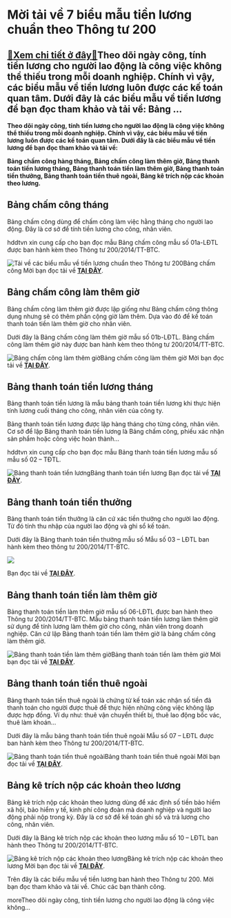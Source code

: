 Mời tải về 7 biểu mẫu tiền lương chuẩn theo Thông tư 200
========================================================

[:gift:Xem chi tiết ở đây:gift:](https://hddtvn.com/moi-tai-ve-7-bieu-mau-tien-luong-chuan-theo-thong-tu-200/)Theo dõi ngày công, tính tiền lương cho người lao động là công việc không thể thiếu trong mỗi doanh nghiệp. Chính vì vậy, các biểu mẫu về tiền lương luôn được các kế toán quan tâm. Dưới đây là các biểu mẫu về tiền lương để bạn đọc tham khảo và tải về: Bảng …
------------------------------------------------------------------------------------------------------------------------------------------------------------------------------------------------------------------------------------------------------------------

**Theo dõi ngày công, tính tiền lương cho người lao động là công việc không thể thiếu trong mỗi doanh nghiệp. Chính vì vậy, các biểu mẫu về tiền lương luôn được các kế toán quan tâm. Dưới đây là các biểu mẫu về tiền lương để bạn đọc tham khảo và tải về:**


**Bảng chấm công hàng tháng, Bảng chấm công làm thêm giờ, Bảng thanh toán tiền lương tháng, Bảng thanh toán tiền làm thêm giờ, Bảng thanh toán tiền thưởng, Bảng thanh toán tiền thuê ngoài, Bảng kê trích nộp các khoản theo lương.**


Bảng chấm công tháng
--------------------


Bảng chấm công dùng để chấm công làm việc hằng tháng cho người lao động. Đây là cơ sở để tính tiền lương cho công, nhân viên.


hddtvn xin cung cấp cho bạn đọc mẫu Bảng chấm công mẫu số 01a-LĐTL được ban hành kèm theo Thông tư 200/2014/TT-BTC.


![ Tải về các biểu mẫu về tiền lương chuẩn theo Thông tư 200](https://hddtvn.com/wp-content/uploads/2021/01/XkTSfpo.png " Tải về các biểu mẫu về tiền lương chuẩn theo Thông tư 200")Bảng chấm công
Mời bạn đọc tải về [**TẠI ĐÂY**](http://www.mediafire.com/file/0jwjww8b8kriy06/b%25E1%25BA%25A3ng_ch%25E1%25BA%25A5m_c%25C3%25B4ng.docx/file).


Bảng chấm công làm thêm giờ
---------------------------


Bảng chấm công làm thêm giờ được lập giống như Bảng chấm công thông dụng nhưng sẽ có thêm phần cộng giờ làm thêm. Dựa vào đó để kế toán thanh toán tiền làm thêm giờ cho nhân viên.


Dưới đây là Bảng chấm công làm thêm giờ mẫu số 01b-LĐTL. Bảng chấm công làm thêm giờ này được ban hành kèm theo thông tư 200/2014/TT-BTC.


![Bảng chấm công làm thêm giờ](https://hddtvn.com/wp-content/uploads/2021/01/777xGeP.png "Bảng chấm công làm thêm giờ")Bảng chấm công làm thêm giờ
Mời bạn đọc tải về [**TẠI ĐÂY**](http://www.mediafire.com/file/ycd1rtr0oqettcq/B%25E1%25BA%25A3ng-ch%25E1%25BA%25A5m-c%25C3%25B4ng-l%25C3%25A0m-th%25C3%25AAm-gi%25E1%25BB%259D-m%25E1%25BA%25ABu-01b-L%25C4%2590TL-Th%25C3%25B4ng-t%25C6%25B0-200.doc/file).


Bảng thanh toán tiền lương tháng
--------------------------------


Bảng thanh toán tiền lương là mẫu bảng thanh toán tiền lương khi thực hiện tính lương cuối tháng cho công, nhân viên của công ty.


Bảng thanh toán tiền lương được lập hàng tháng cho từng công, nhân viên. Cơ sở để lập Bảng thanh toán tiền lương là Bảng chấm công, phiếu xác nhận sản phẩm hoặc công việc hoàn thành…


hddtvn xin cung cấp cho bạn đọc mẫu Bảng thanh toán tiền lương mẫu số mẫu số 02 – TĐTL.


![Bảng thanh toán tiền lương](https://hddtvn.com/wp-content/uploads/2021/01/2-7.png "Bảng thanh toán tiền lương")Bảng thanh toán tiền lương
Bạn đọc tải về [**TẠI ĐÂY**](http://www.mediafire.com/file/syp450vsmivlkzl/mau-bang-thanh-toan-tien-luong.doc/file).


Bảng thanh toán tiền thưởng
---------------------------


Bảng thanh toán tiền thưởng là căn cứ xác tiền thưởng cho người lao động. Từ đó tính thu nhập của người lao động và ghi sổ kế toán.


Dưới đây là Bảng thanh toán tiền thưởng mẫu số Mẫu số 03 – LĐTL ban hành kèm theo thông tư 200/2014/TT-BTC.


![](https://hddtvn.com/wp-content/uploads/2021/01/thanh-toan-tien-thuong.jpg)


Bạn đọc tải về [**TẠI ĐÂY**](http://www.mediafire.com/file/4tmpin0r5v4nf9b/Bang_Thanh_Toan_Tien_Thuong.doc/file).


Bảng thanh toán tiền làm thêm giờ
---------------------------------


Bảng thanh toán tiền làm thêm giờ mẫu số 06-LĐTL được ban hành theo Thông tư 200/2014/TT-BTC. Mẫu bảng thanh toán tiền lương làm thêm giờ sử dụng để tính lương làm thêm giờ cho công, nhân viên trong doanh nghiệp. Căn cứ lập Bảng thanh toán tiền làm thêm giờ là bảng chấm công làm thêm giờ.


![Bảng thanh toán tiền làm thêm giờ](https://hddtvn.com/wp-content/uploads/2021/01/o1LLTai.png "Bảng thanh toán tiền làm thêm giờ")Bảng thanh toán tiền làm thêm giờ
Mời bạn đọc tải về [**TẠI ĐÂY**](http://www.mediafire.com/file/02hkm502lr4od5m/bang-thanh-toan-tien-lam-them-gio.doc/file).


Bảng thanh toán tiền thuê ngoài
-------------------------------


Bảng thanh toán tiền thuê ngoài là chứng từ kế toán xác nhận số tiền đã thanh toán cho người được thuê để thực hiện những công việc không lập được hợp đồng. Ví dụ như: thuê vận chuyển thiết bị, thuê lao động bốc vác, thuê làm khoán…


Dưới đây là mẫu bảng thanh toán tiền thuê ngoài Mẫu số 07 – LĐTL được ban hành kèm theo Thông tư 200/2014/TT-BTC.


![Bảng thanh toán tiền thuê ngoài](https://hddtvn.com/wp-content/uploads/2021/01/mau-bang-thanh-toan-tien-thue-ngoai-moi-nhat-02.jpg "Bảng thanh toán tiền thuê ngoài")Bảng thanh toán tiền thuê ngoài
Mời bạn đọc tải về [**TẠI ĐÂY**](http://www.mediafire.com/file/rjs1urno3qg1k3t/bang-thanh-toan-tien-thue-ngoai.doc/file).


Bảng kê trích nộp các khoản theo lương
--------------------------------------


Bảng kê trích nộp các khoản theo lương dùng để xác định số tiền bảo hiểm xã hội, bảo hiểm y tế, kinh phí công đoàn mà doanh nghiệp và người lao động phải nộp trong kỳ. Đây là cơ sở để kế toán ghi sổ và trả lương cho công, nhân viên.


Dưới đây là Bảng kê trích nộp các khoản theo lương mẫu số 10 – LĐTL ban hành theo Thông tư 200/2014/TT-BTC.


![Bảng kê trích nộp các khoản theo lương](https://hddtvn.com/wp-content/uploads/2021/01/mau-bang-ke-trich-nop-cac-khoan-theo-luong-moi-nhat.png "Bảng kê trích nộp các khoản theo lương")Bảng kê trích nộp các khoản theo lương
Mời bạn đọc tải về [**TẠI ĐÂY**](http://www.mediafire.com/file/pt8i43p2i97ncuv/b%25E1%25BA%25A3ng_k%25C3%25AA_tr%25C3%25ADch_n%25E1%25BB%2599p_c%25C3%25A1c_kho%25E1%25BA%25A3n_theo_l%25C6%25B0%25C6%25A1ng.doc/file).


Trên đây là các biểu mẫu về tiền lương ban hành theo Thông tư 200. Mời bạn đọc tham khảo và tải về. Chúc các bạn thành công.


moreTheo dõi ngày công, tính tiền lương cho người lao động là công việc không…

